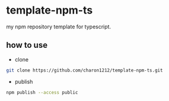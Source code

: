 # template-npm-ts

my npm repository template for typescript.

## how to use

- clone

```bash
git clone https://github.com/charon1212/template-npm-ts.git
```

- publish

```bash
npm publish --access public
```
